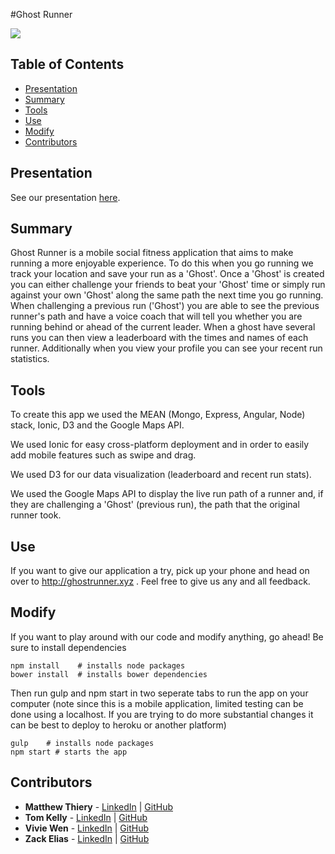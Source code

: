 #Ghost Runner

[<img src="https://img.shields.io/badge/Made%20at-Fullstack%20Academy-ed1c24.svg?style=flat-square">](http://fullstackacademy.com/)

## Table of Contents

- [Presentation](#resentation)
- [Summary](#summary)
- [Tools](#tools)
- [Use](#use)
- [Modify](#modify)
- [Contributors](#contributors)

## Presentation

See our presentation [here](http://www.fullstackacademy.com/final-projects/ghost-runner-mobile-social-fitness-run-tracking-application).


## Summary

Ghost Runner is a mobile social fitness application that aims to make running a more enjoyable experience. To do this when you go running we track your location and save your run as a 'Ghost'. Once a 'Ghost' is created you can either challenge your friends to beat your 'Ghost' time or simply run against your own 'Ghost' along the same path the next time you go running. When challenging a previous run ('Ghost') you are able to see the previous runner's path and have a voice coach that will tell you whether you are running behind or ahead of the current leader. When a ghost have several runs you can then view a leaderboard with the times and names of each runner. Additionally when you view your profile you can see your recent run statistics.

## Tools

To create this app we used the MEAN (Mongo, Express, Angular, Node) stack, Ionic, D3 and the Google Maps API. 

We used Ionic for easy cross-platform deployment and in order to easily add mobile features such as swipe and drag.

We used D3 for our data visualization (leaderboard and recent run stats). 

We used the Google Maps API to display the live run path of a runner and, if they are challenging a 'Ghost' (previous run), the path that the original runner took.

## Use

If you want to give our application a try, pick up your phone and head on over to http://ghostrunner.xyz . Feel free to give us any and all feedback.

## Modify

If you want to play around with our code and modify anything, go ahead! 
Be sure to install dependencies

	npm install    # installs node packages
	bower install  # installs bower dependencies

Then run gulp and npm start in two seperate tabs to run the app on your computer (note since this is a mobile application, limited testing can be done using a localhost. If you are trying to do more substantial changes it can be best to deploy to heroku or another platform)

	gulp    # installs node packages
	npm start # starts the app

## Contributors
* __Matthew Thiery__ - [LinkedIn](https://www.linkedin.com/in/matthewthiery) | [GitHub](https://github.com/mbthiery)
* __Tom Kelly__ - [LinkedIn](https://www.linkedin.com/in/thomas-kelly-867155b8) | [GitHub](https://github.com/tmkelly28)
* __Vivie Wen__ - [LinkedIn](	
https://www.linkedin.com/in/hsin-wei-vivie-wen-075ab391) | [GitHub](https://github.com/viviechu)
* __Zack Elias__ - [LinkedIn](	
https://www.linkedin.com/in/zacharyelias) | [GitHub](https://github.com/zelias500)
